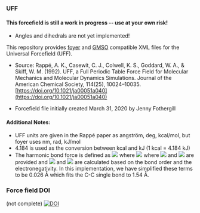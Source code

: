 ### UFF

#### This forcefield is still a work in progress -- use at your own risk!
* Angles and dihedrals are not yet implemented!

This repository provides [foyer](https://github.com/mosdef-hub/foyer) and [GMSO](https://github.com/mosdef-hub/gmso) compatible XML files for the Universal Forcefield (UFF).

 * Source: Rappé, A. K., Casewit, C. J., Colwell, K. S., Goddard, W. A., & Skiff, W. M. (1992). UFF, a Full Periodic Table Force Field for Molecular Mechanics and Molecular Dynamics Simulations. Journal of the American Chemical Society, 114(25), 10024–10035. [https://doi.org/10.1021/ja00051a040](https://doi.org/10.1021/ja00051a040)

 * Forcefield file initially created March 31, 2020 by Jenny Fothergill

#### Additional Notes:
 
 * UFF units are given in the Rappé paper as angström, deg, kcal/mol, but foyer uses nm, rad, kJ/mol
 * 4.184 is used as the conversion between kcal and kJ (1 kcal = 4.184 kJ)
 * The harmonic bond force is defined as <img src="https://render.githubusercontent.com/render/math?math=E_{R} = \frac{1}{2}k_{ij}(r-r_{ij})^{2}"> where <img src="https://render.githubusercontent.com/render/math?math=r_{ij} = r_{i} %2B r_{j} %2B r_{BO} %2B r_{EN}"> where <img src="https://render.githubusercontent.com/render/math?math=r_{i}"> and <img src="https://render.githubusercontent.com/render/math?math=r_{j}"> are provided and <img src="https://render.githubusercontent.com/render/math?math=r_{BO}"> and <img src="https://render.githubusercontent.com/render/math?math=r_{EN}"> are calculated based on the bond order and the electronegativity. In this implementation, we have simplified these terms to be 0.026 Å which fits the C-C single bond to 1.54 Å.
 
### Force field DOI
(not complete)
<TODO>[![DOI](https://zenodo.org/badge/XXX/USER_NAME/YOUR_FORCEFIELD_REPO.svg)](https://zenodo.org/badge/latestdoi/XXX/USER_NAME/YOUR_FORCEFIELD_REPO)</TODO>

